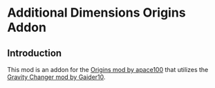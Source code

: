 # Additional Dimensions Origins Addon

## Introduction

This mod is an addon for the [Origins mod by apace100](https://github.com/apace100/origins-fabric) that utilizes the [Gravity Changer mod by Gaider10](https://github.com/Gaider10/GravityChanger).
